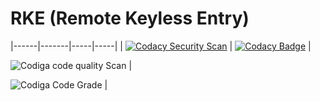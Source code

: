 # RKE (Remote Keyless Entry)
 

|------|-------|-----|-----|
| [![Codacy Security Scan](https://github.com/yogeshsurve1410/M3_35/actions/workflows/codacy.yml/badge.svg)](https://github.com/yogeshsurve1410/M3_35/actions/workflows/codacy.yml)
|
[![Codacy Badge](https://app.codacy.com/project/badge/Grade/854c9647a0834b09a8fdf9e7a55f037c)](https://www.codacy.com/gh/yogeshsurve1410/M3_35/dashboard?utm_source=github.com&amp;utm_medium=referral&amp;utm_content=yogeshsurve1410/M3_35&amp;utm_campaign=Badge_Grade) |

![Codiga code quality Scan](https://api.codiga.io/project/31870/score/svg) |

![Codiga Code Grade](https://api.codiga.io/project/31870/status/svg) |
